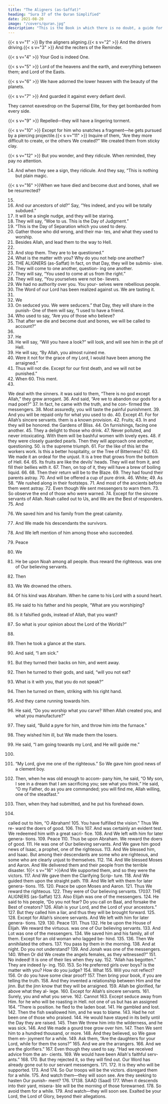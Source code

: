 ```yaml
---
title: "The Aligners (as-Saffat)"
heading: "Sura 37 of the Quran Simplified"
date: 2021-08-20
image: "/covers/quran.jpg"
description: "This is the Book in which there is no doubt, a guide for the righteous."
---
```



{{< s v="1" >}}  By the aligners aligning.{{< s v="2" >}}  And the drivers driving.{{< s v="3" >}}  And the reciters of the Reminder.

{{< s v="4" >}}  Your God is indeed One.

{{< s v="5" >}}  Lord of the heavens and the earth, and everything between them; and Lord of the Easts.

{{< s v="6" >}} We have adorned the lower heaven with the beauty of the planets.

{{< s v="7" >}} And guarded it against every defiant devil.

They cannot eavesdrop on the Supernal 
Elite, for they get bombarded from every side.

{{< s v="9" >}}  Repelled—they will have a lingering torment.

{{< s v="10" >}}  Except for him who snatches a fragment—he gets pursued by a piercing projectile.{{< s v="11" >}}  Inquire of them, “Are they more difficult to create, or the others We created?” We created them from sticky clay.

{{< s v="12" >}} But you wonder, and they ridicule. When reminded, they pay no attention.


14. And
when they see a sign, they ridicule.
And they say, “This is nothing but plain
magic.

{{< s v="16" >}}When we have died and become dust and
bones, shall we be resurrected?

15.
17. And our ancestors of old?”
Say, “Yes indeed, and you will be totally
subdued.”
19. It will be a single nudge, and they will be
staring.
20. They will say, “Woe to us. This is the Day
of Judgment.”
21. “This is the Day of Separation which you
used to deny.
22. Gather those who did wrong, and their ma-
tes, and what they used to worship.
23. Besides Allah, and lead them to the way to
Hell.
18.
24. And stop them. They are to be questioned.”
25. What
is the matter with you? Why do you
not help one another?
16837. THE ALIGNERS (as-Saffat)
In fact, on that Day, they will be submis-
sive.
27. They will come to one another, question-
ing one another.
28. They will say, “You used to come at us
from the right.”
29. They will say, “You yourselves were not be-
lievers.
30. We had no authority over you. You your-
selves were rebellious people.
31. The Word of our Lord has been realized
against us. We are tasting it.
26.
32. We
33. On
seduced you. We were seducers.”
that Day, they will share in the punish-
One of them will say, “I used to have a
friend.
52. Who used to say, “Are you of those who
believe?
53. That after we die and become dust and
bones, we will be called to account?”
51.
54. He
55. He
will say, “Will you have a look?”
will look, and will see him in the pit of
Hell.
56. He will say, “By Allah, you almost ruined
me.
57. Were it not for the grace of my Lord, I
would have been among the arraigned.”
34. Thus will not die.
Except for our first death, and we will not
be punished.”
35. When 60. This
ment.
59.
We deal with the sinners.
it was said to them, “There is no god
except Allah,” they grew arrogant.
36. And said, “Are we to abandon our gods for
a mad poet?”
37. In fact, he came with the truth, and he con-
firmed the messengers.
38. Most assuredly, you will taste the painful
punishment.
39. And you will be repaid only for what you
used to do.
40. Except
41. For
for Allah’s sincere servants.
them is a known provision.
42. Fruits;
43. In
and they will be honored.
the Gardens of Bliss.
44. On
furnishings, facing one another.
45. They
a delight to those who drink.
47. Never
polluted, and never intoxicating.
With them will be bashful women with
lovely eyes.
48.
if they were closely guarded pearls.
Then they will approach one another,
questioning.
50.
is the supreme triumph.
61. For
the like of this let the workers work.
Is this a better hospitality, or the Tree of
Bitterness?
62.
63. We
made it an ordeal for the unjust.
It is a tree that grows from the bottom of
Hell.
64.
65. Its
fruits are like the devils’ heads.
They will eat from it, and fill their bellies
with it.
67. Then, on top of it, they will have a brew of
boiling liquid.
66.
68. Then their return will be to the Blaze.
69. They had found their parents astray.
70. And
will be offered a cup of pure drink.
46. White;
49. As
58. “We
rushed along in their footsteps.
71. And most of the ancients before them went
astray.
72. Even though We sent messengers to warn
them.
73. So observe the end of those who were
warned.
74. Except
for the sincere servants of Allah.
Noah called out to Us, and We are the
Best of responders.
75. And

76. We saved him and his family from the
great calamity.

77. And We made his descendants the survivors.
78. And We left mention of him among those who succeeded.
79. Peace
80. We
81. He
be upon Noah among all people.
thus reward the righteous.
was one of Our believing servants.
82. Then
104. We
We drowned the others.
83. Of
his kind was Abraham.
When he came to his Lord with a sound
heart.
85. He said to his father and his people, “What
are you worshiping?
86. Is it falsified gods, instead of Allah, that you
want?
87. So what is your opinion about the Lord of
the Worlds?”
84.
88. Then
he took a glance at the stars.
89. And
said, “I am sick.”
90. But they turned their backs on him, and
went away.
91. Then he turned to their gods, and said,
“will you not eat?
92. What is it with you, that you do not speak?”
93. Then
he turned on them, striking with his
right hand.
94. And
they came running towards him.
95. He
said, “Do you worship what you carve?
When Allah created you, and what you
manufacture?”
97. They said, “Build a pyre for him, and throw
him into the furnace.”
98. They wished him ill, but We made them
the losers.
99. He said, “I am going towards my Lord, and
He will guide me.”
96.
100. “My
Lord, give me one of the righteous.”
So We gave him good news of a clement
boy.
102. Then, when he was old enough to accom-
pany him, he said, “O My son, I see in a
dream that I am sacrificing you; see what you
think.” He said, “O my Father, do as you are
commanded; you will find me, Allah willing,
one of the steadfast.”
103. Then, when they had submitted, and he
put his forehead down.
101.
called out to him, “O Abraham!
105. You have fulfilled the vision.” Thus We re-
ward the doers of good.
106. This
107. And
was certainly an evident test.
We redeemed him with a great sacri-
fice.
108. And We left with him for later genera-
tions.
109. Peace
110. Thus
be upon Abraham.
We reward the doers of good.
111. He
was one of Our believing servants.
And We gave him good news of Isaac, a
prophet, one of the righteous.
113. And We blessed him, and Isaac. But
among their descendants are some who are
righteous, and some who are clearly unjust to
themselves.
112.
114. And
We blessed Moses and Aaron.
And We delivered them and their people
from the terrible disaster.
1{{< s v="16" >}}And We supported them, and so they were
the victors.
117. And We gave them the Clarifying Scrip-
ture.
118. And We guided them upon the straight
path.
119. And We left with them for later genera-
tions.
115.
120. Peace
be upon Moses and Aaron.
121. Thus We reward the righteous.
122. They were of Our believing servants.
17037. THE ALIGNERS (as-Saffat)
123. Also
Elijah was one of the messengers.
124. He
said to his people, “Do you not fear?
Do you call on Baal, and forsake the Best
of creators?
126. Allah is your Lord, and the Lord of your
ancestors.”
127. But they called him a liar, and thus they
will be brought forward.
125.
128. Except
for Allah’s sincere servants.
And We left with him for later genera-
tions.
129.
130. Peace
131. Thus
132. He
be upon the House of Elijah.
We reward the virtuous.
was one of Our believing servants.
133. And
Lot was one of the messengers.
134. We
saved him and his family, all of them.
Except for an old woman who lagged be-
hind.
135.
136. Then
We annihilated the others.
137. You pass by them in the morning.
138. And at night. Do you not understand?
139. And Jonah was one of the messengers.
140. When
Or did We create the angels females, as
they witnessed?”
151. No indeed! It is one of their lies when they
say.
152. “Allah has begotten.” They are indeed ly-
ing.
150.
153. So
He preferred girls over boys?
is the matter with you? How do you
judge?
154. What
155. Will
you not reflect?
156. Or
do you have some clear proof?
157. Then bring your book, if you are telling
the truth.
158. And they invented a relationship between
Him and the jinn. But the jinn know that they
will be arraigned.
159. Allah be glorified, far above what they al-
lege.
160. Except for Allah’s sincere servants.
161. Surely, you and what you serve.
162. Cannot
163. Except
seduce away from Him.
for he who will be roasting in Hell.
not one of us but has an assigned
164. “There is
position.
he fled to the laden boat.
141. He
gambled and lost.
142. Then the fish swallowed him, and he was
to blame.
143. Had
he not been one of those who praised.
144. He would have stayed in its belly until the
Day they are raised.
145. Then We threw him into the wilderness,
and he was sick.
146. And We made a gourd tree grow over him.
147. Then We sent him to a hundred thousand,
or more.
148. And they believed, so We gave them en-
joyment for a while.
149. Ask them, “Are the daughters for your
Lord, while for them the sons?”
165. And we are the arrangers.
166. And we are the glorifiers.”
167. Even
though they used to say.
“Had we received advice from the an-
cients.
169. We would have been Allah's faithful serv-
ants.”
168.
170. But
they rejected it, so they will find out.
Our Word has already gone out to our
servant messengers.
171.
172. It
is they who will be supported.
173. And
174. So
Our troops will be the victors.
disregard them for a while.
175. And
watch them—they will soon see.
Are they seeking to hasten Our punish-
ment?
176.
17138. SAAD (Saad)
177. When
it descends into their yard, misera-
ble will be the morning of those forewarned.
178. So
avoid them for a while.
179. And
watch—they will soon see.
Exalted be your Lord, the Lord of Glory,
beyond their allegations.
<!-- 180.
181. And
peace be upon the messengers.
And praise be to Allah, the Lord of the
Worlds. -->